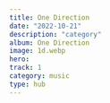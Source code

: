 ```yaml
---
title: One Direction
date: "2022-10-21"
description: "category"
album: One Direction
image: 1d.webp
hero:
track: 1
category: music
type: hub
---
```

